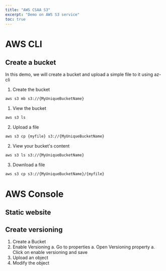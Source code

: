 ```yaml
---
title: "AWS CSAA S3"
excerpt: "Demo on AWS S3 service"
toc: true
---
```


# AWS CLI

## Create a bucket

In this demo, we will create a bucket and upload a simple file to it using az-cli

1. Create the bucket
```bash
aws s3 mb s3://{MyUniqueBucketName}
```
1. View the bucket
```bash
aws s3 ls
```
2. Upload a file
```bash
aws s3 cp {myfile} s3://{MyUniqueBucketName}
```
2. View your bucket's content
```bash
aws s3 ls s3://{MyUniqueBucketName}
```
3. Download a file
```bash
aws s3 cp s3://{MyUniqueBucketName}/{myfile}
```

# AWS Console

## Static website

## Create versioning

1. Create a Bucket
1. Enable Versioning
    a. Go to properties
    a. Open Versioning property
    a. Click on enable versioning and save
1. Upload an object
1. Modify the object